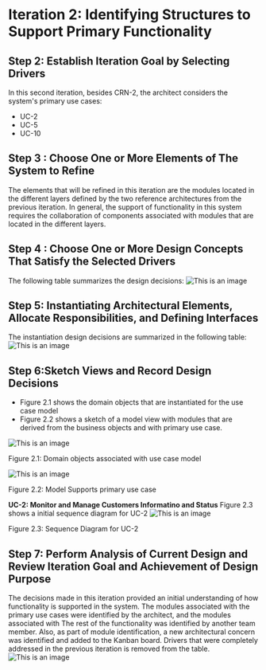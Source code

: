 # **Iteration 2:  Identifying Structures to Support Primary Functionality**

## **Step 2: Establish Iteration Goal by Selecting Drivers**
In this second iteration, besides CRN-2, the architect considers the system's primary use cases: 
- UC-2
- UC-5
- UC-10

## **Step 3 : Choose One or More Elements of The System to Refine**
The elements that will be refined in this iteration are the modules located in the different layers defined by the two reference architectures from the previous iteration. In general, the support of functionality in this system requires the collaboration of components associated with modules that are located in the different layers.

## **Step 4 : Choose One or More Design Concepts That Satisfy the Selected Drivers**
The following table summarizes the design decisions:
![This is an image](https://github.com/TanujPatel/SoftDesign_Project/blob/main/Iteration%202/Tables/Step4Table.PNG?raw=true)

## **Step 5: Instantiating Architectural Elements, Allocate Responsibilities, and Defining  Interfaces**
The instantiation design decisions are summarized in the following table:
![This is an image](https://github.com/TanujPatel/SoftDesign_Project/blob/main/Iteration%202/Tables/Step5Table.PNG?raw=true)

## **Step 6:Sketch Views and Record Design Decisions**
- Figure 2.1 shows the domain objects that are instantiated for the use case model
- Figure 2.2 shows a sketch of a model view with modules that are derived from the business objects and with primary use case.

![This is an image](https://github.com/TanujPatel/SoftDesign_Project/blob/main/Iteration%202/Diagrams%20or%20Views/Step6Diagram2.PNG?raw=true)

Figure 2.1: Domain objects associated with use case model




![This is an image](https://github.com/TanujPatel/SoftDesign_Project/blob/main/Iteration%202/Diagrams%20or%20Views/Step6Diagram3.PNG?raw=true)

Figure 2.2: Model Supports primary use case




**UC-2: Monitor and Manage Customers Informatino and Status**
Figure 2.3 shows a initial sequence diagram for UC-2
![This is an image](https://github.com/TanujPatel/SoftDesign_Project/blob/main/Iteration%202/Diagrams%20or%20Views/Step6Diagram4.PNG?raw=true)

Figure 2.3: Sequence Diagram for UC-2


## **Step 7: Perform Analysis of Current Design and Review Iteration Goal and Achievement of Design Purpose**
The  decisions  made  in  this  iteration  provided  an  initial  understanding  of how functionality  is  supported  in  the  system.  The  modules  associated  with  the  primary use cases were identified by the architect,  and the modules associated with 
The  rest of the functionality  was  identified by  another team member. Also, as  part of module identification, a new architectural concern was  identified and added to the Kanban board.  Drivers that were completely addressed in the previous iteration is removed from the table. 
![This is an image](https://github.com/TanujPatel/SoftDesign_Project/blob/main/Iteration%202/Tables/Step7Table.PNG?raw=true)
